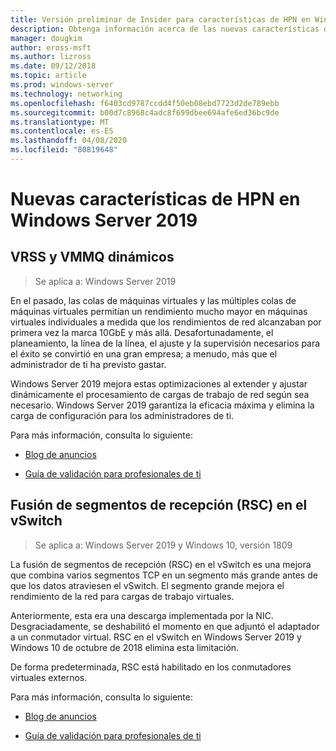 ```yaml
---
title: Versión preliminar de Insider para características de HPN en Windows Server 2019
description: Obtenga información acerca de las nuevas características de red de alto rendimiento en Windows Server 2019.
manager: dougkim
author: eross-msft
ms.author: lizross
ms.date: 09/12/2018
ms.topic: article
ms.prod: windows-server
ms.technology: networking
ms.openlocfilehash: f6403cd9787ccdd4f50eb08ebd7723d2de789ebb
ms.sourcegitcommit: b00d7c8968c4adc8f699dbee694afe6ed36bc9de
ms.translationtype: MT
ms.contentlocale: es-ES
ms.lasthandoff: 04/08/2020
ms.locfileid: "80819648"
---
```

# <a name="new-hpn-features-in-windows-server-2019"></a>Nuevas características de HPN en Windows Server 2019


## <a name="dynamic-vrss-and-vmmq"></a>VRSS y VMMQ dinámicos

>Se aplica a: Windows Server 2019

En el pasado, las colas de máquinas virtuales y las múltiples colas de máquinas virtuales permitían un rendimiento mucho mayor en máquinas virtuales individuales a medida que los rendimientos de red alcanzaban por primera vez la marca 10GbE y más allá. Desafortunadamente, el planeamiento, la línea de la línea, el ajuste y la supervisión necesarios para el éxito se convirtió en una gran empresa; a menudo, más que el administrador de ti ha previsto gastar. 

Windows Server 2019 mejora estas optimizaciones al extender y ajustar dinámicamente el procesamiento de cargas de trabajo de red según sea necesario. Windows Server 2019 garantiza la eficacia máxima y elimina la carga de configuración para los administradores de ti.

Para más información, consulta lo siguiente:

-   [Blog de anuncios](https://blogs.technet.microsoft.com/networking/2018/08/22/netperf4vw/)

-   [Guía de validación para profesionales de ti](https://aka.ms/DVMMQ-Validation)

## <a name="receive-segment-coalescing-rsc-in-the-vswitch"></a>Fusión de segmentos de recepción (RSC) en el vSwitch

>Se aplica a: Windows Server 2019 y Windows 10, versión 1809

La fusión de segmentos de recepción (RSC) en el vSwitch es una mejora que combina varios segmentos TCP en un segmento más grande antes de que los datos atraviesen el vSwitch. El segmento grande mejora el rendimiento de la red para cargas de trabajo virtuales.

Anteriormente, esta era una descarga implementada por la NIC. Desgraciadamente, se deshabilitó el momento en que adjuntó el adaptador a un conmutador virtual. RSC en el vSwitch en Windows Server 2019 y Windows 10 de octubre de 2018 elimina esta limitación.

De forma predeterminada, RSC está habilitado en los conmutadores virtuales externos.

Para más información, consulta lo siguiente:

-  [Blog de anuncios](https://blogs.technet.microsoft.com/networking/2018/08/22/netperf4vw/)

-  [Guía de validación para profesionales de ti](https://aka.ms/RSC-Validation)
